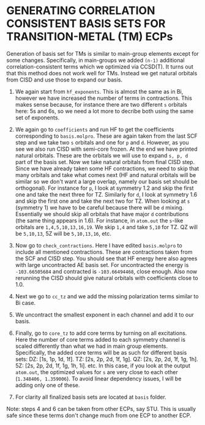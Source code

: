 GENERATING CORRELATION CONSISTENT BASIS SETS FOR TRANSITION-METAL (TM) ECPs
============================================================================

Generation of basis set for TMs is similar to main-group elements except
for some changes. Specifically, in main-groups we added `(n-1)` additional
correlation-consistent terms which we optimized via CCSD(T). It turns
out that this method does not work well for TMs. Instead we get natural
orbitals from CISD and use those to expand our basis.

1. We again start from `hf_exponents`. This is almost the same as in
Bi, however we have increased the number of terms in contractions.
This makes sense because, for instance there are two different `s`
orbitals here: 5s and 6s, so we need a lot more to decribe both using
the same set of exponents.

2. We again go to `coefficients` and run HF to get the coefficients
corresponding to `basis.molpro`. These are again taken from the last
SCF step and we take two `s` orbitals and one for `p` and `d`.
However, as you see we also run CISD with semi-core frozen.
At the end we have printed natural orbitals. These are the orbitals
we will use to expand `s, p, d` part of the basis set.
Now we take natural orbitals from final CISD step.
Since we have already taken some HF contractions, we need to skip
that many orbitals and take what comes next (HF and natural orbitals
will be similar so we don't want a large overlap, namely our basis
set should be orthogonal). For instance for `p`, I look
at symmetry 1.2 and skip the first one and take the next three for TZ. 
Similarly for `d`, I look at symmetry 1.6 and skip the first one and take
the next two for TZ. When looking at `s` (symmetry 1) we have to be careful 
because there will be `d` mixing. Essentially we should skip all orbitals 
that have major `d` contributions (the same thing appears in 1.6).
For instance, in `atom.out` the `s`-like orbitals are
`1,4,5,10,13,16,19`. We skip `1,4` and take `5,10` for TZ.
QZ will be `5,10,13`, 5Z will be `5,10,13,16`, etc. 

3. Now go to `check_contractions`. Here I have edited `basis.molpro`
to include all mentioned contractions. These are contractions taken 
from the SCF and CISD step. You should see that HF energy here also 
agrees with large uncontracted AE basis set. For uncontracted the energy
is `-103.66505684` and contracted is `-103.66494468`, close enough.
Also now rerunning the CISD should give natural orbitals with coefficients
close to 1.0.

4. Next we go to `cc_tz` and we add the missing polarization terms similar
to Bi case.

5. We uncontract the smallest exponent in each channel and add it to our basis.

6. Finally, go to `core_tz` to add core terms by turning on all excitations. 
Here the number of core terms added to each symmetry channel
is scaled differently than what we had in main group elements.
Specifically, the added core terms will be as such for different basis sets:
DZ: [1s, 1p, 1d, 1f].
TZ: [2s, 2p, 2d, 1f, 1g].
QZ: [2s, 2p, 2d, 1f, 1g, 1h].
5Z: [2s, 2p, 2d, 1f, 1g, 1h, 1i].
etc.
In this case, if you look at the output `atom.out`, the optimized values
for `s` are very close to each other (`1.348406, 1.359006`). To avoid linear dependency issues,
I will be adding only one of these.

7. For clarity all finalized basis sets are located at `basis` folder.

Note: steps 4 and 6 can be taken from other ECPs, say STU.
This is usually safe since these terms don't change much from one
ECP to another ECP.
